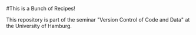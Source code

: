 #This is a Bunch of Recipes!

This repository is part of the seminar "Version Control of Code and Data" at the University of Hamburg.
